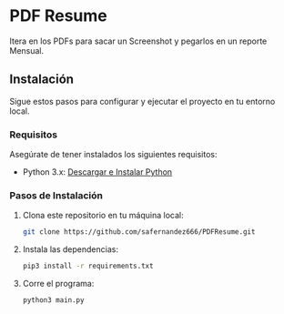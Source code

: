 # PDF Resume

Itera en los PDFs para sacar un Screenshot y pegarlos en un reporte Mensual.

## Instalación

Sigue estos pasos para configurar y ejecutar el proyecto en tu entorno local.

### Requisitos

Asegúrate de tener instalados los siguientes requisitos:

- Python 3.x: [Descargar e Instalar Python](https://www.python.org/downloads/)

### Pasos de Instalación

1. Clona este repositorio en tu máquina local:

   ```bash
   git clone https://github.com/safernandez666/PDFResume.git

2. Instala las dependencias: 

   ```bash
   pip3 install -r requirements.txt

3. Corre el programa:

   ```bash
   python3 main.py
